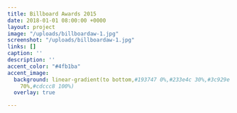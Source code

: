 ```yaml
---
title: Billboard Awards 2015
date: 2018-01-01 08:00:00 +0000
layout: project
image: "/uploads/billboardaw-1.jpg"
screenshot: "/uploads/billboardaw-1.jpg"
links: []
caption: ''
description: ''
accent_color: "#4fb1ba"
accent_image:
  background: linear-gradient(to bottom,#193747 0%,#233e4c 30%,#3c929e 50%,#d5d5d4
    70%,#cdccc8 100%)
  overlay: true

---
```

